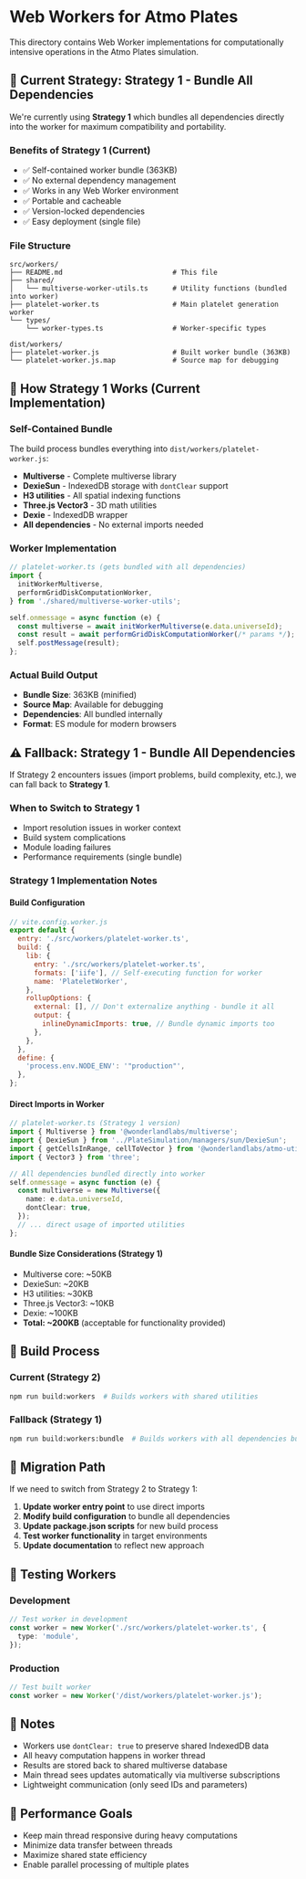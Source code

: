 # Web Workers for Atmo Plates

This directory contains Web Worker implementations for computationally intensive operations in the Atmo Plates simulation.

## 🎯 Current Strategy: Strategy 1 - Bundle All Dependencies

We're currently using **Strategy 1** which bundles all dependencies directly into the worker for maximum compatibility and portability.

### Benefits of Strategy 1 (Current)

- ✅ Self-contained worker bundle (363KB)
- ✅ No external dependency management
- ✅ Works in any Web Worker environment
- ✅ Portable and cacheable
- ✅ Version-locked dependencies
- ✅ Easy deployment (single file)

### File Structure

```
src/workers/
├── README.md                           # This file
├── shared/
│   └── multiverse-worker-utils.ts      # Utility functions (bundled into worker)
├── platelet-worker.ts                  # Main platelet generation worker
└── types/
    └── worker-types.ts                 # Worker-specific types

dist/workers/
├── platelet-worker.js                  # Built worker bundle (363KB)
└── platelet-worker.js.map              # Source map for debugging
```

## 🔧 How Strategy 1 Works (Current Implementation)

### Self-Contained Bundle

The build process bundles everything into `dist/workers/platelet-worker.js`:

- **Multiverse** - Complete multiverse library
- **DexieSun** - IndexedDB storage with `dontClear` support
- **H3 utilities** - All spatial indexing functions
- **Three.js Vector3** - 3D math utilities
- **Dexie** - IndexedDB wrapper
- **All dependencies** - No external imports needed

### Worker Implementation

```typescript
// platelet-worker.ts (gets bundled with all dependencies)
import {
  initWorkerMultiverse,
  performGridDiskComputationWorker,
} from './shared/multiverse-worker-utils';

self.onmessage = async function (e) {
  const multiverse = await initWorkerMultiverse(e.data.universeId);
  const result = await performGridDiskComputationWorker(/* params */);
  self.postMessage(result);
};
```

### Actual Build Output

- **Bundle Size**: 363KB (minified)
- **Source Map**: Available for debugging
- **Dependencies**: All bundled internally
- **Format**: ES module for modern browsers

## ⚠️ Fallback: Strategy 1 - Bundle All Dependencies

If Strategy 2 encounters issues (import problems, build complexity, etc.), we can fall back to **Strategy 1**.

### When to Switch to Strategy 1

- Import resolution issues in worker context
- Build system complications
- Module loading failures
- Performance requirements (single bundle)

### Strategy 1 Implementation Notes

#### Build Configuration

```javascript
// vite.config.worker.js
export default {
  entry: './src/workers/platelet-worker.ts',
  build: {
    lib: {
      entry: './src/workers/platelet-worker.ts',
      formats: ['iife'], // Self-executing function for worker
      name: 'PlateletWorker',
    },
    rollupOptions: {
      external: [], // Don't externalize anything - bundle it all
      output: {
        inlineDynamicImports: true, // Bundle dynamic imports too
      },
    },
  },
  define: {
    'process.env.NODE_ENV': '"production"',
  },
};
```

#### Direct Imports in Worker

```typescript
// platelet-worker.ts (Strategy 1 version)
import { Multiverse } from '@wonderlandlabs/multiverse';
import { DexieSun } from '../PlateSimulation/managers/sun/DexieSun';
import { getCellsInRange, cellToVector } from '@wonderlandlabs/atmo-utils';
import { Vector3 } from 'three';

// All dependencies bundled directly into worker
self.onmessage = async function (e) {
  const multiverse = new Multiverse({
    name: e.data.universeId,
    dontClear: true,
  });
  // ... direct usage of imported utilities
};
```

#### Bundle Size Considerations (Strategy 1)

- Multiverse core: ~50KB
- DexieSun: ~20KB
- H3 utilities: ~30KB
- Three.js Vector3: ~10KB
- Dexie: ~100KB
- **Total: ~200KB** (acceptable for functionality provided)

## 🚀 Build Process

### Current (Strategy 2)

```bash
npm run build:workers  # Builds workers with shared utilities
```

### Fallback (Strategy 1)

```bash
npm run build:workers:bundle  # Builds workers with all dependencies bundled
```

## 🔄 Migration Path

If we need to switch from Strategy 2 to Strategy 1:

1. **Update worker entry point** to use direct imports
2. **Modify build configuration** to bundle all dependencies
3. **Update package.json scripts** for new build process
4. **Test worker functionality** in target environments
5. **Update documentation** to reflect new approach

## 🧪 Testing Workers

### Development

```typescript
// Test worker in development
const worker = new Worker('./src/workers/platelet-worker.ts', {
  type: 'module',
});
```

### Production

```typescript
// Test built worker
const worker = new Worker('/dist/workers/platelet-worker.js');
```

## 📝 Notes

- Workers use `dontClear: true` to preserve shared IndexedDB data
- All heavy computation happens in worker thread
- Results are stored back to shared multiverse database
- Main thread sees updates automatically via multiverse subscriptions
- Lightweight communication (only seed IDs and parameters)

## 🎯 Performance Goals

- Keep main thread responsive during heavy computations
- Minimize data transfer between threads
- Maximize shared state efficiency
- Enable parallel processing of multiple plates
